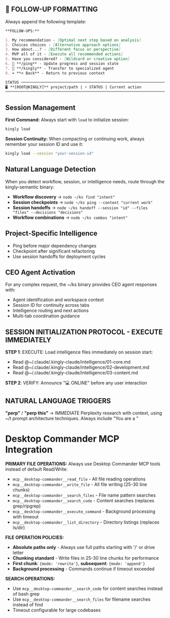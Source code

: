 ## 🎯 FOLLOW-UP FORMATTING

Always append the following template:

```markdown
**FOLLOW-UPS:**

1. My recommendation - [Optimal next step based on analysis]
2. Choices choices - [Alternative approach options]
3. How about...? - [Different focus or perspective]
4. MVP all of it - [Execute all recommended actions]
5. Have you considered? - [Wildcard or creative option]
6. 📸 **/ping** - Update progress and session state
7. 📸 **/kingly** - Transfer to specialized agent
8. ⬅️ **< Back** - Return to previous context

STATUS ─────────────────────────────────────────────────────────────────────────────────────────
🖥️ **[ROOT@KINGLY]** project/path | ⚡ STATUS | Current action  
────────────────────────────────────────────────────────────────────────────────────────────────
```

## Session Management

**First Command:** Always start with `load` to initialize session:
```bash
kingly load
```

**Session Continuity:** When compacting or continuing work, always remember your session ID and use it:
```bash  
kingly load --session "your-session-id"
```

## Natural Language Detection

When you detect workflow, session, or intelligence needs, route through the kingly-semantic binary:

- **Workflow discovery** → `node ~/ks find "intent"`
- **Session checkpoints** → `node ~/ks ping --context "current work"`  
- **Session handoffs** → `node ~/ks handoff --session "id" --files "files" --decisions "decisions"`
- **Workflow combinations** → `node ~/ks combos "intent"`

## Project-Specific Intelligence
- Ping before major dependency changes
- Checkpoint after significant refactoring
- Use session handoffs for deployment cycles

## CEO Agent Activation

For any complex request, the ~/ks binary provides CEO agent responses with:
- Agent identification and workspace context
- Session ID for continuity across tabs
- Intelligence routing and next actions
- Multi-tab coordination guidance

## SESSION INITIALIZATION PROTOCOL - EXECUTE IMMEDIATELY

**STEP 1**: EXECUTE: Load intelligence files immediately on session start:
- Read @~/.claude/.kingly-claude/intelligence/01-core.md
- Read @~/.claude/.kingly-claude/intelligence/02-development.md  
- Read @~/.claude/.kingly-claude/intelligence/03-content.md

**STEP 2**: VERIFY: Announce "💻 ONLINE" before any user interaction

## NATURAL LANGUAGE TRIGGERS

**"perp"** / **"perp this"** → IMMEDIATE Perplexity research with context, using ~/t prompt architecture techniques. Always include "You are a <role>"

# Desktop Commander MCP Integration

**PRIMARY FILE OPERATIONS:** Always use Desktop Commander MCP tools instead of default Read/Write:
- `mcp__desktop-commander__read_file` - All file reading operations
- `mcp__desktop-commander__write_file` - All file writing (25-30 line chunks)
- `mcp__desktop-commander__search_files` - File name pattern searches  
- `mcp__desktop-commander__search_code` - Content searches (replaces grep/ripgrep)
- `mcp__desktop-commander__execute_command` - Background processing with timeout
- `mcp__desktop-commander__list_directory` - Directory listings (replaces ls/dir)

**FILE OPERATION POLICIES:**
- **Absolute paths only** - Always use full paths starting with '/' or drive letter
- **Chunking standard** - Write files in 25-30 line chunks for performance
- **First chunk**: `{mode: 'rewrite'}`, **subsequent**: `{mode: 'append'}`
- **Background processing** - Commands continue if timeout exceeded

**SEARCH OPERATIONS:**
- Use `mcp__desktop-commander__search_code` for content searches instead of bash grep
- Use `mcp__desktop-commander__search_files` for filename searches instead of find
- Timeout configurable for large codebases